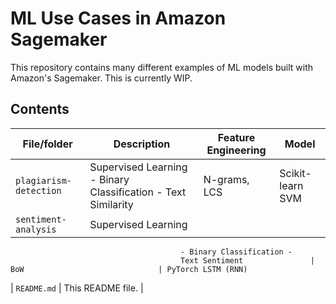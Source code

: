 # ML Use Cases in Amazon Sagemaker
This repository contains many different examples of ML models built with Amazon's Sagemaker. This is currently WIP.

## Contents

| File/folder                           | Description                  | Feature Engineering              | Model
|---------------------------------------|------------------------------|----------------------------------|------------
| `plagiarism-detection`                | Supervised Learning - Binary Classification - Text Similarity              | N-grams, LCS                     | Scikit-learn SVM
| `sentiment-analysis`                  | Supervised Learning
                                          - Binary Classification -
                                          Text Sentiment               | BoW                              | PyTorch LSTM (RNN)
| `README.md`                           | This README file.                                               |
